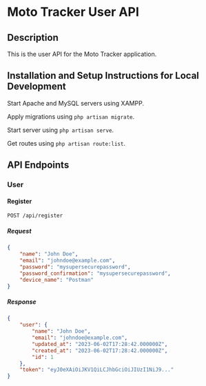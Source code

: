 # Moto Tracker User API

## Description

This is the user API for the Moto Tracker application.

## Installation and Setup Instructions for Local Development

Start Apache and MySQL servers using XAMPP.

Apply migrations using `php artisan migrate`.

Start server using `php artisan serve`.

Get routes using `php artisan route:list`.

## API Endpoints

### User

#### Register

`POST /api/register`

##### Request

```json
{
    "name": "John Doe",
    "email": "johndoe@example.com",
    "password": "mysupersecurepassword",
    "password_confirmation": "mysupersecurepassword",
    "device_name": "Postman"
}
```

##### Response

```json
{
    "user": {
        "name": "John Doe",
        "email": "johndoe@example.com",
        "updated_at": "2023-06-02T17:28:42.000000Z",
        "created_at": "2023-06-02T17:28:42.000000Z",
        "id": 1
    },
    "token": "eyJ0eXAiOiJKV1QiLCJhbGciOiJIUzI1NiJ9..."
}
```
